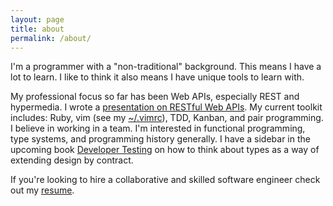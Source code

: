```yaml
---
layout: page
title: about
permalink: /about/
---
```


I'm a programmer with a "non-traditional" background. This means I have a lot to learn. I like to think it also means I have unique tools to learn with.

My professional focus so far has been Web APIs, especially REST and hypermedia. I wrote a [presentation on RESTful Web APIs](http://mooreniemi.github.io/hypermedia-presentation/#/). My current toolkit includes: Ruby, vim (see my [~/.vimrc](https://gist.github.com/mooreniemi/24f3e2f929d76549b052d35b93104a69)), TDD, Kanban, and pair programming. I believe in working in a team. I'm interested in functional programming, type systems, and programming history generally. I have a sidebar in the upcoming book [Developer Testing](https://www.amazon.com/Developer-Testing-Building-Addison-Wesley-Signature-ebook/dp/B01LHSV9ZI) on how to think about types as a way of extending design by contract.

If you're looking to hire a collaborative and skilled software engineer check out my [resume](https://github.com/mooreniemi/resume).
